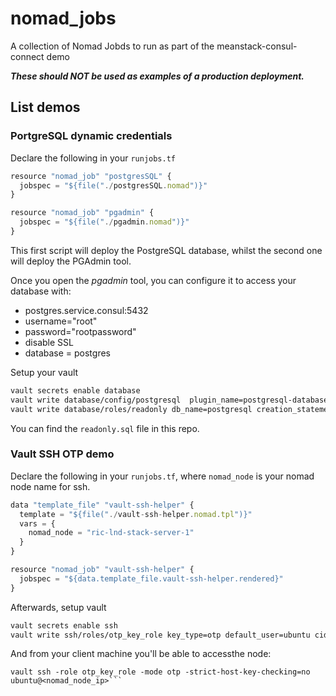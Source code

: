 # nomad_jobs
A collection of Nomad Jobds to run as part of the meanstack-consul-connect demo

***These should NOT be used as examples of a production deployment.***

## List demos
### PortgreSQL dynamic credentials
Declare the following in your `runjobs.tf`
``` javascript
resource "nomad_job" "postgresSQL" {
  jobspec = "${file("./postgresSQL.nomad")}"
}

resource "nomad_job" "pgadmin" {
  jobspec = "${file("./pgadmin.nomad")}"
}
```
This first script will deploy the PostgreSQL database, whilst the second one will deploy the PGAdmin tool.

Once you open the _pgadmin_ tool, you can configure it to access your database with:
* postgres.service.consul:5432
* username="root"
* password="rootpassword"
* disable SSL
* database = postgres

Setup your vault
```bash
vault secrets enable database
vault write database/config/postgresql  plugin_name=postgresql-database-plugin connection_url="postgresql://{{username}}:{{password}}@postgres.service.consul:5432/postgres?sslmode=disable" allowed_roles="*" username="root" password="rootpassword"
vault write database/roles/readonly db_name=postgresql creation_statements=@readonly.sql default_ttl=1h max_ttl=24h
```

You can find the `readonly.sql` file in this repo.

### Vault SSH OTP demo

Declare the following in your `runjobs.tf`, where `nomad_node` is your nomad node name for ssh.

``` javascript
data "template_file" "vault-ssh-helper" {
  template = "${file("./vault-ssh-helper.nomad.tpl")}"
  vars = {
    nomad_node = "ric-lnd-stack-server-1"
  }
}

resource "nomad_job" "vault-ssh-helper" {
  jobspec = "${data.template_file.vault-ssh-helper.rendered}"
}
```

Afterwards, setup vault
```bash
vault secrets enable ssh
vault write ssh/roles/otp_key_role key_type=otp default_user=ubuntu cidr_list=0.0.0.0/0
```

And from your client machine you'll be able to accessthe node:
```
vault ssh -role otp_key_role -mode otp -strict-host-key-checking=no ubuntu@<nomad_node_ip>```